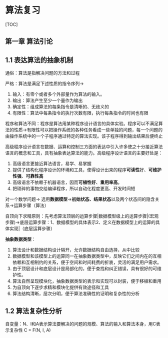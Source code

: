 # 算法复习

[TOC]

## 第一章 算法引论

## 1.1 表达算法的抽象机制

通俗：算法是指解决问题的方法和过程

严格：算法是满足下述性质的指令序列-> 

1. 输入：有零个或者多个外部量作为算法的输入。
2. 输出：算法产生至少一个量作为输出
3. 确定性：组成算法的每条指令是清晰的、无歧义的
4. 有限性：算法中每条指令的执行次数有限，执行每条指令的时间也有限

程序和算法不同：程序是算法用某种程序设计语言的具体实验。程序可以不满足算法的性质->有限性可以把操作系统的各种任务看成一些单独的问题，每一个问题的由操作系统中的一个子程序通过特定的算法实现。该子程序得到输出结果后便终止 

高级程序设计语言在数据、运算和控制三方面的表达中引入许多使之十分接近算法语言的概念和工具，具有抽象表达算法的能力。高级程序设计语言的主要好处是：

1. 高级语言更接近算法语言，易学、易掌握
2. 提供了结构化程序设计的环境和工具，使得设计出来的程序**可读性**好、**可维护性强**、**可靠性高**
3. 高级语言不依赖于机器语言，因而**可植性好**、**重用率高**。
4. 把琐碎的事物交给编译程序，所以自动化程度更高、开发时间短

对一个数学问题-> 选用**数据模型**->**初始状态、结果状态**以及两个状态间的隐含关系->运算步骤（算法）

自顶向下求精原则：先考虑算法顶层的运算步骤|数据模型级上的运算步骤|(宏观步骤)->底层运算步骤：1、数据模型的具体表示2、定义在数据模型上的运算的具体实现|（底层运算步骤）

**抽象数据类型**：

1. 算法设计和数据结构设计隔开，允许数据结构自由选择，从中比较
2. 数据模型和该模型上的运算同一在抽象数据类型中，反映它们之间内在的互相依赖和互相制约的关系，便于空间和时间耗费的折衷，灵活的满足用户需求。
3. 由于顶层设计和底层设计是局部化的，便于查找和纠正错误，具有很好的可维护性。
4. 算法自然呈现模块化，抽象数据类型的表示和实现可以封装，便于移植和重用
5. 为自顶向下逐步求精和模块化提供有效途径和工具
6. 算法结构清晰，层次分明，便于算法准确性的证明和复杂性的分析

## 1.2 算法复杂性分析

自变量：N、I和A表示算法要解决的问题的规模、算法的输入和算法本身，用C表示复杂性 C = F(N, I, A)







